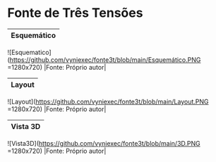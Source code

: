 # Fonte de Três Tensões
|Esquemático|
|:---------:|
![Esquematico](https://github.com/vyniexec/fonte3t/blob/main/Esquemático.PNG =1280x720)
|Fonte: Próprio autor|

|Layout|
|:---------:|
![Layout](https://github.com/vyniexec/fonte3t/blob/main/Layout.PNG =1280x720)
|Fonte: Próprio autor|

|Vista 3D|
|:---------:|
![Vista3D](https://github.com/vyniexec/fonte3t/blob/main/3D.PNG =1280x720)
|Fonte: Próprio autor|

